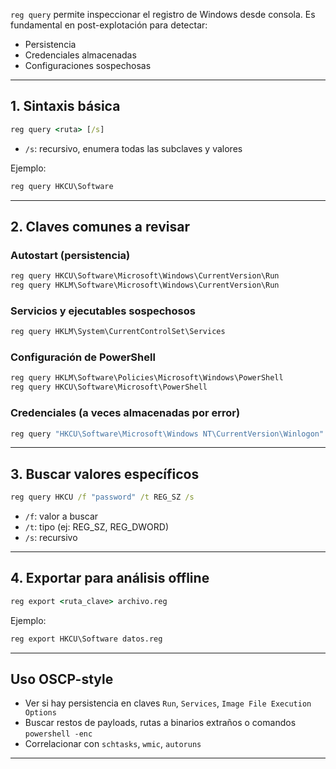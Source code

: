`reg query` permite inspeccionar el registro de Windows desde consola. Es fundamental en post-explotación para detectar:
- Persistencia
- Credenciales almacenadas
- Configuraciones sospechosas

---

## 1. Sintaxis básica
```cmd
reg query <ruta> [/s]
```

- `/s`: recursivo, enumera todas las subclaves y valores

Ejemplo:
```cmd
reg query HKCU\Software
```

---

## 2. Claves comunes a revisar

### Autostart (persistencia)
```cmd
reg query HKCU\Software\Microsoft\Windows\CurrentVersion\Run
reg query HKLM\Software\Microsoft\Windows\CurrentVersion\Run
```

### Servicios y ejecutables sospechosos
```cmd
reg query HKLM\System\CurrentControlSet\Services
```

### Configuración de PowerShell
```cmd
reg query HKLM\Software\Policies\Microsoft\Windows\PowerShell
reg query HKCU\Software\Microsoft\PowerShell
```

### Credenciales (a veces almacenadas por error)
```cmd
reg query "HKCU\Software\Microsoft\Windows NT\CurrentVersion\Winlogon"
```

---

## 3. Buscar valores específicos
```cmd
reg query HKCU /f "password" /t REG_SZ /s
```
- `/f`: valor a buscar
- `/t`: tipo (ej: REG_SZ, REG_DWORD)
- `/s`: recursivo

---

## 4. Exportar para análisis offline
```cmd
reg export <ruta_clave> archivo.reg
```

Ejemplo:
```cmd
reg export HKCU\Software datos.reg
```

---

## Uso OSCP-style
- Ver si hay persistencia en claves `Run`, `Services`, `Image File Execution Options`
- Buscar restos de payloads, rutas a binarios extraños o comandos `powershell -enc`
- Correlacionar con `schtasks`, `wmic`, `autoruns`

---
